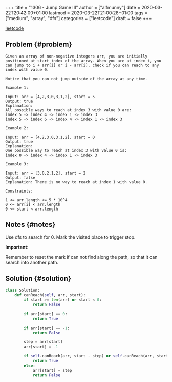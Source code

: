 +++
title = "1306 - Jump Game III"
author = ["alfmunny"]
date = 2020-03-22T20:42:00+01:00
lastmod = 2020-03-22T21:00:28+01:00
tags = ["medium", "array", "dfs"]
categories = ["leetcode"]
draft = false
+++

[leetcode](https://leetcode.com/problems/jump-game-iii/submissions/)


## Problem {#problem}

```text
Given an array of non-negative integers arr, you are initially positioned at start index of the array. When you are at index i, you can jump to i + arr[i] or i - arr[i], check if you can reach to any index with value 0.

Notice that you can not jump outside of the array at any time.

Example 1:

Input: arr = [4,2,3,0,3,1,2], start = 5
Output: true
Explanation:
All possible ways to reach at index 3 with value 0 are:
index 5 -> index 4 -> index 1 -> index 3
index 5 -> index 6 -> index 4 -> index 1 -> index 3

Example 2:

Input: arr = [4,2,3,0,3,1,2], start = 0
Output: true
Explanation:
One possible way to reach at index 3 with value 0 is:
index 0 -> index 4 -> index 1 -> index 3

Example 3:

Input: arr = [3,0,2,1,2], start = 2
Output: false
Explanation: There is no way to reach at index 1 with value 0.

Constraints:

1 <= arr.length <= 5 * 10^4
0 <= arr[i] < arr.length
0 <= start < arr.length
```


## Notes {#notes}

Use dfs to search for 0. Mark the visited place to trigger stop.

**Important**:

Remember to reset the mark if can not find along the path, so that it can search into another path.


## Solution {#solution}

```python
class Solution:
    def canReach(self, arr, start):
        if start >= len(arr) or start < 0:
            return False

        if arr[start] == 0:
            return True

        if arr[start] == -1:
            return False

        step = arr[start]
        arr[start] = -1

        if self.canReach(arr, start - step) or self.canReach(arr, start + step):
            return True
        else:
            arr[start] = step
            return False
```
